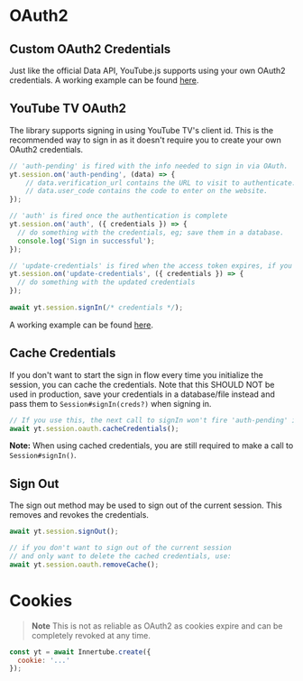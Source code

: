 # OAuth2

## Custom OAuth2 Credentials
Just like the official Data API, YouTube.js supports using your own OAuth2 credentials. A working example can be found [here](https://github.com/LuanRT/YouTube.js/blob/main/examples/auth/custom-oauth2-creds).

## YouTube TV OAuth2

The library supports signing in using YouTube TV's client id. This is the recommended way to sign in as it doesn't require you to create your own OAuth2 credentials.

```js
// 'auth-pending' is fired with the info needed to sign in via OAuth.
yt.session.on('auth-pending', (data) => {
    // data.verification_url contains the URL to visit to authenticate.
    // data.user_code contains the code to enter on the website.
});

// 'auth' is fired once the authentication is complete
yt.session.on('auth', ({ credentials }) => {
  // do something with the credentials, eg; save them in a database.
  console.log('Sign in successful');
});

// 'update-credentials' is fired when the access token expires, if you do not save the updated credentials any subsequent request will fail 
yt.session.on('update-credentials', ({ credentials }) => {
  // do something with the updated credentials
});
  
await yt.session.signIn(/* credentials */);
```

A working example can be found [here](https://github.com/LuanRT/YouTube.js/blob/main/examples/auth/yttv-oauth2.js).

## Cache Credentials

If you don't want to start the sign in flow every time you initialize the session, you can cache the credentials. Note that this SHOULD NOT be used in production, save your credentials in a database/file instead and pass them to `Session#signIn(creds?)` when signing in.

```js
// If you use this, the next call to signIn won't fire 'auth-pending' instead just 'auth'
await yt.session.oauth.cacheCredentials();
```

**Note:** When using cached credentials, you are still required to make a call to `Session#signIn()`.

## Sign Out

The sign out method may be used to sign out of the current session. This removes and revokes the credentials.

```js
await yt.session.signOut();

// if you don't want to sign out of the current session
// and only want to delete the cached credentials, use:
await yt.session.oauth.removeCache();
```

# Cookies

> **Note**
> This is not as reliable as OAuth2 as cookies expire and can be completely revoked at any time.

```js
const yt = await Innertube.create({
  cookie: '...'
});
```